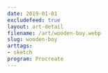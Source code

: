 ```yaml
---
date: 2019-01-01
excludefeed: true
layout: art-detail
filename: /art/wooden-boy.webp
slug: wooden-boy
arttags:
- sketch
program: Procreate
---
```

